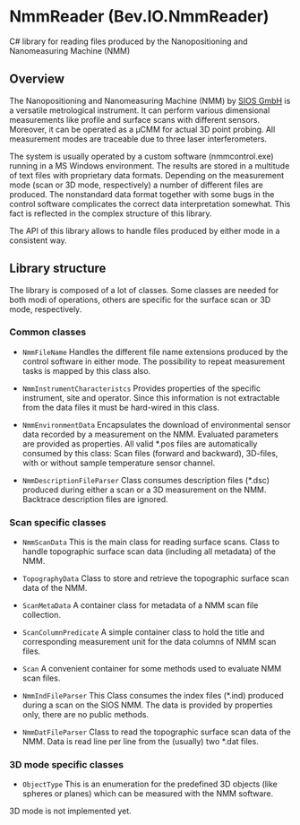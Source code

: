 # NmmReader (Bev.IO.NmmReader)

C# library for reading files produced by the Nanopositioning and Nanomeasuring Machine (NMM)

## Overview

The Nanopositioning and Nanomeasuring Machine (NMM) by [SIOS GmbH](https://sios-de.com) is a versatile metrological instrument. It can perform various dimensional measurements like profile and surface scans with different sensors. Moreover, it can be operated as a µCMM for actual 3D point probing. All measurement modes are traceable due to three laser interferometers.

The system is usually operated by a custom software (nmmcontrol.exe) running in a MS Windows environment. The results are stored in a multitude of text files with proprietary data formats. Depending on the measurement mode (scan or 3D mode, respectively) a number of different files are produced. The nonstandard data format together with some bugs in the control software complicates the correct data interpretation somewhat. This fact is reflected in the complex structure of this library.

The API of this library allows to handle files produced by either mode in a consistent way. 

## Library structure

The library is composed of a lot of classes. Some classes are needed for both modi of operations, others are specific for the surface scan or 3D mode, respectively.

### Common classes

* `NmmFileName`
Handles the different file name extensions produced by the control software in either mode. The possibility to repeat measurement tasks is mapped by this class also.
 
* `NmmInstrumentCharacteristcs`
Provides properties of the specific instrument, site and operator. Since this information is not extractable from the data files it must be hard-wired in this class.
 
* `NmmEnvironmentData`
Encapsulates the download of environmental sensor data recorded by a measurement on the NMM. Evaluated parameters are provided as properties. All valid *.pos files are automatically consumed by this class: Scan files (forward and backward), 3D-files, with or without sample temperature sensor channel.

* `NmmDescriptionFileParser`
Class consumes description files (*.dsc) produced during either a scan or a 3D measurement on the NMM. Backtrace description files are ignored.

 
### Scan specific classes

* `NmmScanData`
This is the main class for reading surface scans. Class to handle topographic surface scan data (including all metadata) of the NMM.
 
* `TopographyData`
Class to store and retrieve the topographic surface scan data of the NMM.
 
* `ScanMetaData`
A container class for metadata of a NMM scan file collection.
 
* `ScanColumnPredicate`
A simple container class to hold the title and corresponding measurement unit for the data columns of NMM scan files.
 
* `Scan`
A convenient container for some methods used to evaluate NMM scan files.
 
* `NmmIndFileParser`
This Class consumes the index files (*.ind) produced during a scan on the SIOS NMM. The data is provided by properties only, there are no public methods.
 
* `NmmDatFileParser`
   Class to read the topographic surface scan data of the NMM. Data is read line per line from the (usually) two *.dat files.

### 3D mode specific classes

* `ObjectType`
This is an enumeration for the predefined 3D objects (like spheres or planes) which can be measured with the NMM software.

3D mode is not implemented yet.

